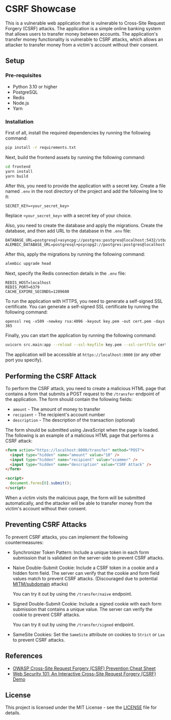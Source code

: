 # CSRF Showcase

This is a vulnerable web application that is vulnerable to Cross-Site Request Forgery (CSRF) attacks. The application is a simple online banking system that allows users to transfer money between accounts. The application's transfer money functionality is vulnerable to CSRF attacks, which allows an attacker to transfer money from a victim's account without their consent.

## Setup

### Pre-requisites

- Python 3.10 or higher
- PostgreSQL
- Redis
- Node.js
- Yarn

### Installation

First of all, install the required dependencies by running the following command:

```bash
pip install -r requirements.txt
```

Next, build the frontend assets by running the following command:

```bash
cd frontend
yarn install
yarn build
```

After this, you need to provide the application with a secret key. Create a file named `.env` in the root directory of the project and add the following line to it:

```properties
SECRET_KEY=<your_secret_key>
```

Replace `<your_secret_key>` with a secret key of your choice.

Also, you need to create the database and apply the migrations. Create the database, and then add URL to the database in the `.env` file:

```properties
DATABASE_URL=postgresql+asyncpg://postgres:postgres@localhost:5432/stbank
ALEMBIC_DATABASE_URL=postgresql+psycopg2://postgres:postgres@localhost:5432/stbank
```

After this, apply the migrations by running the following command:

```bash
alembic upgrade head
```

Next, specify the Redis connection details in the `.env` file:

```properties
REDIS_HOST=localhost
REDIS_PORT=6379
CACHE_EXPIRE_SECONDS=1209600
```

To run the application with HTTPS, you need to generate a self-signed SSL certificate. You can generate a self-signed SSL certificate by running the following command:

```
openssl req -x509 -newkey rsa:4096 -keyout key.pem -out cert.pem -days 365
```

Finally, you can start the application by running the following command:

```bash
uvicorn src.main:app --reload --ssl-keyfile key.pem --ssl-certfile cert.pem
```

The application will be accessible at `https://localhost:8000` (or any other port you specify).

## Performing the CSRF Attack

To perform the CSRF attack, you need to create a malicious HTML page that contains a form that submits a POST request to the `/transfer` endpoint of the application. The form should contain the following fields:

- `amount` - The amount of money to transfer
- `recipient` - The recipient's account number
- `description` - The description of the transaction (optional)

The form should be submitted using JavaScript when the page is loaded. The following is an example of a malicious HTML page that performs a CSRF attack:

```html
<form action="https://localhost:8000/transfer" method="POST">
  <input type="hidden" name="amount" value="10" />
  <input type="hidden" name="recipient" value="scammer" />
  <input type="hidden" name="description" value="CSRF Attack" />
</form>

<script>
  document.forms[0].submit();
</script>
```

When a victim visits the malicious page, the form will be submitted automatically, and the attacker will be able to transfer money from the victim's account without their consent.

## Preventing CSRF Attacks

To prevent CSRF attacks, you can implement the following countermeasures:

- Synchronizer Token Pattern: Include a unique token in each form submission that is validated on the server-side to prevent CSRF attacks.

- Naive Double-Submit Cookie: Include a CSRF token in a cookie and a hidden form field. The server can verify that the cookie and form field values match to prevent CSRF attacks. (Discouraged due to potential [MITM/subdomain](https://owasp.org/www-chapter-london/assets/slides/David_Johansson-Double_Defeat_of_Double-Submit_Cookie.pdf) attacks)

  You can try it out by using the `/transfer/naive` endpoint.

- Signed Double-Submit Cookie: Include a signed cookie with each form submission that contains a unique value. The server can verify the cookie to prevent CSRF attacks.

  You can try it out by using the `/transfer/signed` endpoint.

- SameSite Cookies: Set the `SameSite` attribute on cookies to `Strict` or `Lax` to prevent CSRF attacks.

## References

- [OWASP Cross-Site Request Forgery (CSRF) Prevention Cheat Sheet](https://cheatsheetseries.owasp.org/cheatsheets/Cross-Site_Request_Forgery_Prevention_Cheat_Sheet.html)
- [Web Security 101: An Interactive Cross-Site Request Forgery (CSRF) Demo](https://victorzhou.com/blog/csrf)

## License

This project is licensed under the MIT License - see the [LICENSE](LICENSE) file for details.
